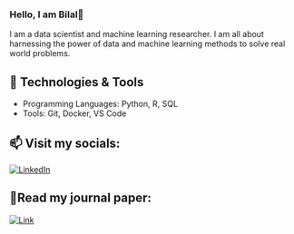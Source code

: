 ### Hello, I am Bilal👋

I am a data scientist and machine learning researcher. I am all about harnessing the power of data and machine learning methods to solve real world problems.

## 🔧 Technologies & Tools
- Programming Languages: Python, R, SQL
- Tools: Git, Docker, VS Code

## 📫 Visit my socials:
[![LinkedIn](https://img.shields.io/badge/LinkedIn-blue?logo=linkedin)](https://linkedin.com/in/muhdbilal)

## 📃Read my journal paper:
[![Link](https://img.shields.io/badge/Link_to_paper)](https://www.mdpi.com/1996-1073/16/4/1636)



<!--
**muhdbilal/muhdbilal** is a ✨ _special_ ✨ repository because its `README.md` (this file) appears on your GitHub profile.

Here are some ideas to get you started:

- 🔭 I’m currently working on ...
- 🌱 I’m currently learning ...
- 👯 I’m looking to collaborate on ...
- 🤔 I’m looking for help with ...
- 💬 Ask me about ...
- 📫 How to reach me: ...
- 😄 Pronouns: ...
- ⚡ Fun fact: ...
-->
